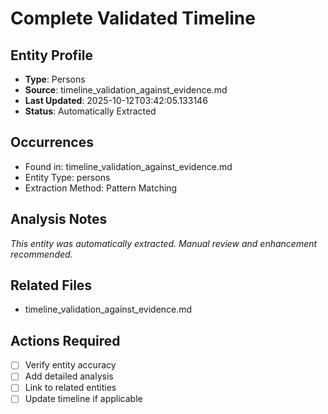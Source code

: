 # Complete Validated Timeline

## Entity Profile
- **Type**: Persons
- **Source**: timeline_validation_against_evidence.md
- **Last Updated**: 2025-10-12T03:42:05.133146
- **Status**: Automatically Extracted

## Occurrences
- Found in: timeline_validation_against_evidence.md
- Entity Type: persons
- Extraction Method: Pattern Matching

## Analysis Notes
*This entity was automatically extracted. Manual review and enhancement recommended.*

## Related Files
- timeline_validation_against_evidence.md

## Actions Required
- [ ] Verify entity accuracy
- [ ] Add detailed analysis
- [ ] Link to related entities
- [ ] Update timeline if applicable
